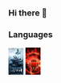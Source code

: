 ### Hi there 👋

### Languages

<img src="https://github.com/BH0791/BH0791/blob/main/imgs/Java-img.png" width="30">
<img src="https://github.com/BH0791/BH0791/blob/main/imgs/android-img.png" width="30">

<!--
**BH0791/BH0791** is a ✨ _special_ ✨ repository because its `README.md` (this file) appears on your GitHub profile.

Here are some ideas to get you started:

- 🔭 I’m currently working on ...
- 🌱 I’m currently learning ...
- 👯 I’m looking to collaborate on ...
- 🤔 I’m looking for help with ...
- 💬 Ask me about ...
- 📫 How to reach me: ...
- 😄 Pronouns: ...
- ⚡ Fun fact: ...
-->
